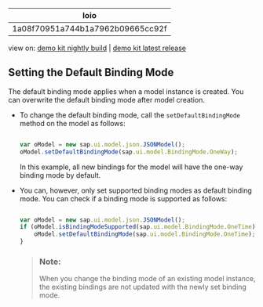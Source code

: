 <!-- loio1a08f70951a744b1a7962b09665cc92f -->

| loio |
| -----|
| 1a08f70951a744b1a7962b09665cc92f |

<div id="loio">

view on: [demo kit nightly build](https://openui5nightly.hana.ondemand.com/#/topic/1a08f70951a744b1a7962b09665cc92f) | [demo kit latest release](https://openui5.hana.ondemand.com/#/topic/1a08f70951a744b1a7962b09665cc92f)</div>

## Setting the Default Binding Mode

The default binding mode applies when a model instance is created. You can overwrite the default binding mode after model creation.

-   To change the default binding mode, call the `setDefaultBindingMode` method on the model as follows:

    ``` js
    
    var oModel = new sap.ui.model.json.JSONModel();
    oModel.setDefaultBindingMode(sap.ui.model.BindingMode.OneWay);
    ```

    In this example, all new bindings for the model will have the one-way binding mode by default.

-   You can, however, only set supported binding modes as default binding mode. You can check if a binding mode is supported as follows:

    ``` js
    
    var oModel = new sap.ui.model.json.JSONModel();
    if (oModel.isBindingModeSupported(sap.ui.model.BindingMode.OneTime)) { // true
        oModel.setDefaultBindingMode(sap.ui.model.BindingMode.OneTime); 
    }
    ```

    > ### Note:  
    > When you change the binding mode of an existing model instance, the existing bindings are not updated with the newly set binding mode.


